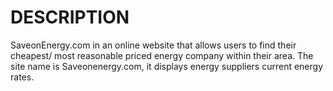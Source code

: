 # DESCRIPTION
SaveonEnergy.com in an online website that allows users to find their cheapest/ most reasonable priced energy company within their area. The site name is Saveonenergy.com, it displays energy suppliers current energy rates. 
